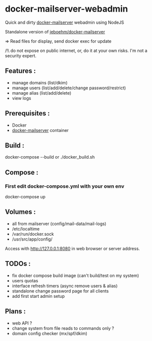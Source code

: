 # docker-mailserver-webadmin

Quick and dirty [docker-mailserver](https://github.com/docker-mailserver/docker-mailserver) webadmin using NodeJS

Standalone version of [jeboehm/docker-mailserver](https://github.com/jeboehm/docker-mailserver)

=> Read files for display, send docker exec for update

/!\ do not expose on public internet, or, do it at your own risks. I'm not a security expert.

## Features :
 - manage domains (list/dkim)
 - manage users (list/add/delete/change password/restrict)
 - manage alias (list/add/delete)
 - view logs

## Prerequisites :
 - Docker
 - [docker-mailserver](https://github.com/docker-mailserver/docker-mailserver) container

## Build :
docker-compose --build or ./docker_build.sh

## Compose :
### First edit docker-compose.yml with your own env

docker-compose up

## Volumes :
 - all from mailserver (config/mail-data/mail-logs)
 - /etc/localtime
 - /var/run/docker.sock
 - /usr/src/app/config/

Access with http://127.0.0.1:8080 in web browser or server address.

## TODOs :
 - fix docker compose build image (can't build/test on my system)
 - users quotas
 - interface refresh timers (async remove users & alias)
 - standalone change password page for all clients
 - add first start admin setup

## Plans :
 - web API ?
 - change system from file reads to commands only ?
 - domain config checker (mx/spf/dkim)